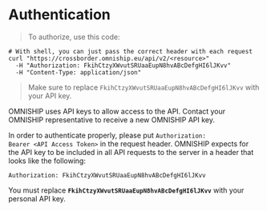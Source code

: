 # Authentication

> To authorize, use this code:

```shell
# With shell, you can just pass the correct header with each request
curl "https://crossborder.omniship.eu/api/v2/<resource>"
  -H "Authorization: FkihCtzyXWvutSRUaaEupN8hvABcDefgHI6lJKvv"
  -H "Content-Type: application/json"
```

> Make sure to replace `FkihCtzyXWvutSRUaaEupN8hvABcDefgHI6lJKvv` with your API key.

OMNISHIP uses API keys to allow access to the API. Contact your OMNISHIP representative to receive a new OMNISHIP API key.

In order to authenticate properly, please put <code>Authorization: Bearer &lt;API Access Token&gt;</code> in the request header. OMNISHIP expects for the API key to be included in all API requests to the server in a header that looks like the following:

`Authorization: FkihCtzyXWvutSRUaaEupN8hvABcDefgHI6lJKvv`

<aside class="notice">
You must replace <code><strong>FkihCtzyXWvutSRUaaEupN8hvABcDefgHI6lJKvv</strong></code> with your personal API key.
</aside>
